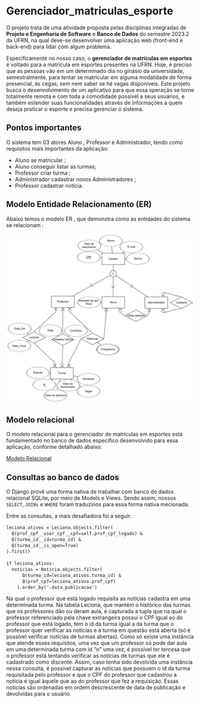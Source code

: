 # Gerenciador_matriculas_esporte

O projeto trata de uma atividade proposta pelas disciplinas integradas de **Projeto e Engenharia de Software** e **Banco de Dados** do semestre 2023.2 da UFRN, na qual deve-se desenvolver uma aplicação web (front-end e back-end) para lidar com algum problema.

Especificamente no nosso caso, o **gerenciador de matrículas em esportes** é voltado para a matrícula em esportes presentes na UFRN. Hoje, é preciso que as pessoas vão em um determinado dia no ginásio da universidade, semestralmente, para tentar se matricular em alguma modalidade de forma presencial, às cegas, sem nem saber se há vagas disponíveis. Este projeto busca o desenvolvimento de um aplicativo para que essa operação se torne totalmente remota e com toda a comodidade possível a seus usuários, e também estender suas funcionalidades através de informações a quem deseja praticar o esporte e precisa gerenciar o sistema.

## Pontos importantes
O sistema tem 03 atores  Aluno , Professor e Administrador, tendo como requisitos mais importantes da aplicação:

- Aluno se matricular ;
- Aluno conseguir listar as turmas;
- Professor criar turma ;
- Administrador cadastrar novos Administradores ;
- Professor cadastrar notícia.

## Modelo Entidade Relacionamento (ER)
Abaixo temos o modelo ER , que demonstra como as entidades do sistema se relacionam :

![Texto Alternativo](modeloER.png)

## Modelo relacional
O modelo relacional para o gerenciador de matrículas em esportes está fundamentado no banco de dados específico desenvolvido para essa aplicação, conforme detalhado abaixo:

[Modelo Relacional](https://dbdiagram.io/d/Trabalho-banco-de-dados-655796eb3be14957873787ed)

## Consultas ao banco de dados
O Django provê uma forma nativa de trabalhar com banco de dados relacional SQLite, por meio de Models e Views. Sendo assim, nossos ``SELECT``, ``JOINs`` e ``WHERE`` foram traduzinos para essa forma nativa mecionada.

Entre as consultas, a mais desafiadora foi a seguir:

```
leciona_ativos = Leciona.objects.filter(
  Q(prof_cpf__user_cpf__cpf=self.prof_cpf_logado) & 
  Q(turma_id__id=turma_id) &
  Q(turma_id__is_open=True)
).first()

if leciona_ativos:
  noticias = Noticia.objects.filter(
      Q(turma_id=leciona_ativos.turma_id) & 
      Q(prof_cpf=leciona_ativos.prof_cpf)
    ).order_by('-data_publicacao')
```

Na qual o professor que está logado requisita as notícias cadastra em uma determinada turma. Na tabela Leciona, que mantém o histórico das turmas que os professores dão ou deram aula, é capturada a tupla que na qual o professor referenciado pela chave extrangeira possui o CPF igual ao do professor que está logado, tem o id da turma igual a da turma que o professor quer verificar as notícias e a turma em questão está aberta (só é possível verificar notícias de turmas abertas). Como só existe uma instância que atende esses requisitos, uma vez que um professor só pode dar aula em uma determinada turma com id "n" uma vez, é possível ter tercesa que o professor está tentando verificar as notícias de turmas que ele é cadastrado como discente. Assim, caso tenha sido devolvida uma instância nessa consulta, é possível capturar as notícias que possuem o id da turma requisitada pelo professor e que o CPF do professor que cadastrou a notícia é igual àquele que ao do professor que fez a requisição. Essas notícias são ordenadas em ordem descrescente de data de publicação e devolvidas para o usuário.
